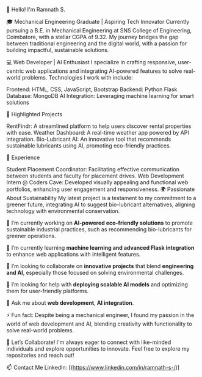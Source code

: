 👋 Hello! I'm Ramnath S.

🎓 Mechanical Engineering Graduate | Aspiring Tech Innovator
Currently pursuing a B.E. in Mechanical Engineering at SNS College of Engineering, Coimbatore, with a stellar CGPA of 9.32. My journey bridges the gap between traditional engineering and the digital world, with a passion for building impactful, sustainable solutions.

💻 Web Developer | AI Enthusiast
I specialize in crafting responsive, user-centric web applications and integrating AI-powered features to solve real-world problems. Technologies I work with include:

Frontend: HTML, CSS, JavaScript, Bootstrap
Backend: Python Flask
Database: MongoDB
AI Integration: Leveraging machine learning for smart solutions

🌟 Highlighted Projects

RentFindr: A streamlined platform to help users discover rental properties with ease.
Weather Dashboard: A real-time weather app powered by API integration.
Bio-Lubricant AI: An innovative tool that recommends sustainable lubricants using AI, promoting eco-friendly practices.

🤝 Experience

Student Placement Coordinator: Facilitating effective communication between students and faculty for placement drives.
Web Development Intern @ Coders Cave: Developed visually appealing and functional web portfolios, enhancing user engagement and responsiveness.
🌍 Passionate About Sustainability
My latest project is a testament to my commitment to a greener future, integrating AI to suggest bio-lubricant alternatives, aligning technology with environmental conservation.

🔭 I’m currently working on **AI-powered eco-friendly solutions** to promote sustainable industrial practices, such as recommending bio-lubricants for greener operations.  

🌱 I’m currently learning **machine learning and advanced Flask integration** to enhance web applications with intelligent features.  

👯 I’m looking to collaborate on **innovative projects** that blend **engineering and AI**, especially those focused on solving environmental challenges.  

🤔 I’m looking for help with **deploying scalable AI models** and optimizing them for user-friendly platforms.  

💬 Ask me about **web development**, **AI integration**.  

⚡ Fun fact: Despite being a mechanical engineer, I found my passion in the world of web development and AI, blending creativity with functionality to solve real-world problems.  

🚀 Let’s Collaborate!
I'm always eager to connect with like-minded individuals and explore opportunities to innovate. Feel free to explore my repositories and reach out!

📫 Contact Me
LinkedIn: [(https://www.linkedin.com/in/ramnath-s-/)]

